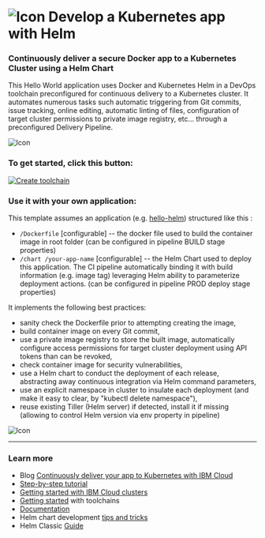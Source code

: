 # ![Icon](./.bluemix/secure-lock-helm.png) Develop a Kubernetes app with Helm


### Continuously deliver a secure Docker app to a Kubernetes Cluster using a Helm Chart
This Hello World application uses Docker and Kubernetes Helm in a DevOps toolchain preconfigured for 
continuous delivery to a Kubernetes cluster. It automates numerous tasks such automatic triggering from Git
commits, issue tracking, online editing, automatic linting of files, configuration of target cluster permissions to private image registry, etc... through a preconfigured Delivery Pipeline.

![Icon](./toolchain-flow.png)

### To get started, click this button:
[![Create toolchain](https://cloud.ibm.com/devops/graphics/create_toolchain_button.png)](https://cloud.ibm.com/devops/setup/deploy?repository=https%3A%2F%2Fgithub.com%2Fopen-toolchain%2Fsimple-helm-toolchain&env_id=ibm:yp:us-south)

### Use it with your own application:
This template assumes an application (e.g. [hello-helm](https://github.com/open-toolchain/hello-helm)) structured like this  :
- `/Dockerfile` [configurable] -- the docker file used to build the container image in root folder (can be configured in pipeline BUILD stage properties)
- `/chart /your-app-name`  [configurable] -- the Helm Chart used to deploy this application. The CI pipeline automatically binding it with build information (e.g. image tag) leveraging Helm ability to parameterize deployment actions. (can be configured in pipeline PROD deploy stage properties)

It implements the following best practices:
- sanity check the Dockerfile prior to attempting creating the image,
- build container image on every Git commit,
- use a private image registry to store the built image, automatically configure access permissions for target cluster deployment using API tokens than can be revoked,
- check container image for security vulnerabilities,
- use a Helm chart to conduct the deployment of each release, abstracting away continuous integration via Helm command parameters,
- use an explicit namespace in cluster to insulate each deployment (and make it easy to clear, by "kubectl delete namespace"),
- reuse existing Tiller (Helm server) if detected, install it if missing (allowing to control Helm version via env property in pipeline)

![Icon](./pipe.png)


---
### Learn more 

* Blog [Continuously deliver your app to Kubernetes with IBM Cloud](https://admin.blogs.prd.ibm.event.ibm.com/blogs/bluemix/?p=114624&preview=1&_ppp=ac27c51c93)
* [Step-by-step tutorial](https://www.ibm.com/cloud/garage/tutorials/tc-simple-kube-helm)
* [Getting started with IBM Cloud clusters](https://cloud.ibm.com/docs/containers/container_index.html?pos=2)
* [Getting started](https://cloud.ibm.com/devops/getting-started) with toolchains
* [Documentation](https://cloud.ibm.com/docs/services/ContinuousDelivery/index.html?pos=2)
* Helm chart development [tips and tricks](https://kubernetes.io/docs/tasks/configure-pod-container/pull-image-private-registry/)
* Helm Classic [Guide](https://kubernetes.io/docs/concepts/containers/images/#using-a-private-registry)